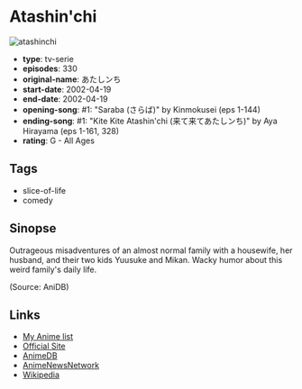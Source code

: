 # Atashin'chi

![atashinchi](https://cdn.myanimelist.net/images/anime/8/50895.jpg)

-   **type**: tv-serie
-   **episodes**: 330
-   **original-name**: あたしンち
-   **start-date**: 2002-04-19
-   **end-date**: 2002-04-19
-   **opening-song**: #1: "Saraba (さらば)" by Kinmokusei (eps 1-144)
-   **ending-song**: #1: "Kite Kite Atashin'chi (来て来てあたしンち)" by Aya Hirayama (eps 1-161, 328)
-   **rating**: G - All Ages

## Tags

-   slice-of-life
-   comedy

## Sinopse

Outrageous misadventures of an almost normal family with a housewife, her husband, and their two kids Yuusuke and Mikan. Wacky humor about this weird family's daily life.

(Source: AniDB)

## Links

-   [My Anime list](https://myanimelist.net/anime/3006/Atashinchi)
-   [Official Site](http://www.shin-ei-animation.jp/atashinchi/)
-   [AnimeDB](http://anidb.info/perl-bin/animedb.pl?show=anime&aid=325)
-   [AnimeNewsNetwork](http://www.animenewsnetwork.com/encyclopedia/anime.php?id=1185)
-   [Wikipedia](http://en.wikipedia.org/wiki/Atashin%27chi)
